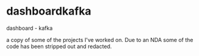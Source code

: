 # dashboardkafka
dashboard - kafka


a copy of some of the projects I've worked on. Due to an NDA some of the code has been stripped out and redacted. 
